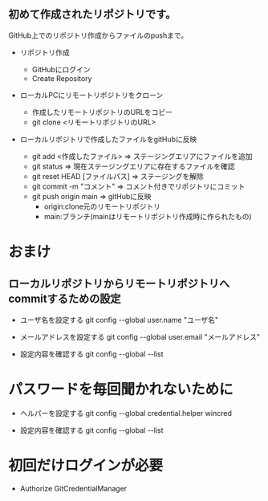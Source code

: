 初めて作成されたリポジトリです。
-------------------------------

GitHub上でのリポジトリ作成からファイルのpushまで。

- リポジトリ作成
    - GitHubにログイン
    - Create Repository

- ローカルPCにリモートリポジトリをクローン
    - 作成したリモートリポジトリのURLをコピー
    - git clone <リモートリポジトリのURL>

- ローカルリポジトリで作成したファイルをgitHubに反映
    - git add <作成したファイル> ⇒ ステージングエリアにファイルを追加
    - git status ⇒ 現在ステージングエリアに存在するファイルを確認
    - git reset HEAD [ファイルパス] ⇒ ステージングを解除
    - git commit -m "コメント" ⇒ コメント付きでリポジトリにコミット
    - git push origin main ⇒ gitHubに反映
        - origin:clone元のリモートリポジトリ
        - main:ブランチ(mainはリモートリポジトリ作成時に作られたもの)

# おまけ
## ローカルリポジトリからリモートリポジトリへcommitするための設定

- ユーザ名を設定する
    git config --global user.name "ユーザ名"
- メールアドレスを設定する
    git config --global user.email "メールアドレス"

- 設定内容を確認する
    git config --global --list



# パスワードを毎回聞かれないために

- ヘルパーを設定する 
git config --global credential.helper wincred
 
- 設定内容を確認する
git config --global --list


# 初回だけログインが必要

- Authorize GitCredentialManager
